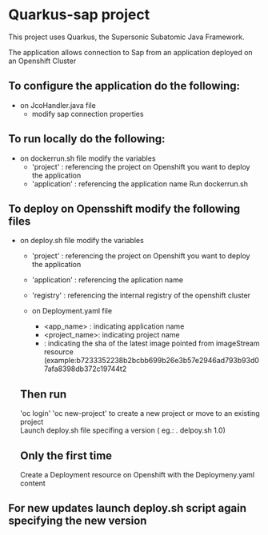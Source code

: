 # Quarkus-sap project

This project uses Quarkus, the Supersonic Subatomic Java Framework.

The application allows connection to Sap from an application deployed on an Openshift Cluster



## To configure the application do the following:

- on JcoHandler.java file
    - modify sap connection properties 

## To run locally do the following:
- on dockerrun.sh file modify the variables
    - 'project'     : referencing the project on Openshift you want to deploy the application
    - 'application' : referencing the application name
Run dockerrun.sh

## To deploy on Opensshift modify the following files
- on deploy.sh file modify the variables
    - 'project'     : referencing the project on Openshift you want to deploy the application
    - 'application' : referencing the aplication name
    - 'registry'    : referencing the internal registry of the openshift cluster 
   
    - on Deployment.yaml file
        - <app_name>    : indicating application name
        - <project_name>: indicating project name
        - <sha256>      : indicating the sha of the latest image pointed from imageStream resource
            (example:b7233352238b2bcbb699b26e3b57e2946ad793b93d07afa8398db372c19744t2
       
    ## Then run
    'oc login' 
    'oc new-project' to create a new project or move to an existing project  
    Launch deploy.sh file specifing a version ( eg.: . delpoy.sh 1.0)

    ## Only the first time
    Create a Deployment resource on Openshift with the Deploymeny.yaml content

## For new updates launch deploy.sh script again specifying the new version
